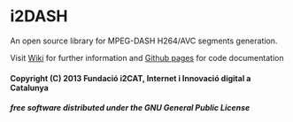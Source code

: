 # i2DASH
An open source library for MPEG-DASH H264/AVC segments generation.

Visit [Wiki](https://github.com/ua-i2cat/i2DASH/wiki) for further information and [Github pages](http://ua-i2cat.github.io/i2DASH) for code documentation

#### Copyright (C) 2013  Fundació i2CAT, Internet i Innovació digital a Catalunya
##### free software distributed under the GNU General Public License
